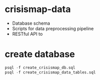 # crisismap-data

- Database schema
- Scripts for data preprocessing pipeline
- RESTful API to 

# create database

```sql
psql -f create_crisismap_db.sql
psql -f create_crisismap_data_tables.sql
```
